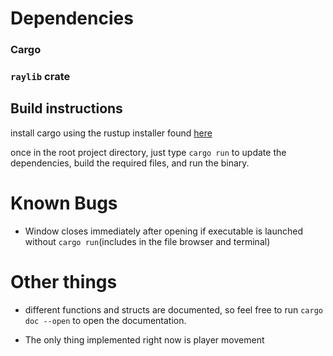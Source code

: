 # Dependencies
### Cargo
### `raylib` crate

## Build instructions
install cargo using the rustup installer found [here](https://rustup.rs/)

once in the root project directory, just type `cargo run` to update the dependencies, build the required files, and run the binary.

# Known Bugs
- Window closes immediately after opening if executable is launched without `cargo run`(includes in the file browser and terminal)

# Other things
- different functions and structs are documented, so feel free to run `cargo doc --open` to open the documentation.

- The only thing implemented right now is player movement